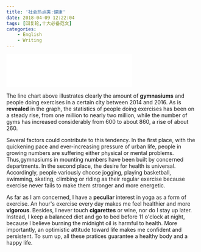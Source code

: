 ```yaml
---
title: '社会热点类:健康'
date: 2018-04-09 12:22:04
tags: [回复轮,十大必备范文]
categories: 
	- English
	- Writing
---
```

<iframe frameborder="no" border="0" marginwidth="0" marginheight="0" width=330 height=86 src="//music.163.com/outchain/player?type=2&id=503184&auto=1&height=66"></iframe>

The line chart above illustrates clearly the amount of **gymnasiums** and people doing exercises in a certain city between 2014 and 2016.
As is **revealed** in the graph, the statistics of people doing exercises has been on a steady rise, from one million to nearly two million, while the number of gyms has increased considerably from 600 to about 860, a rise of about 260.


Several factors could contribute to this tendency. In the first place, with the quickening pace and ever-increasing pressure of urban life, people in growing numbers are suffering either physical or mental problems. Thus,gymnasiums in mounting numbers have been built by concerned departments. In the second place, the desire for health is universal. Accordingly, people variously choose jogging, playing basketball, swimming, skating, climbing or riding as their regular exercise because exercise never fails to make them stronger and more energetic.


As far as I am concerned, I have a **peculiar** interest in yoga as a form of exercise. An hour's exercise every day makes me feel healthier and more **vigorous**. Besides, I never touch **cigarettes** or wine, nor do I stay up later. Instead, I keep a balanced diet and go to bed before 11 o'clock at night, because I believe burning the midnight oil is harmful to health. More importantly, an optimistic attitude toward life makes me confident and persistent. To sum up, all these pratices guarantee a healthy body and a happy life.